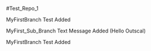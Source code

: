 #Test_Repo_1

MyFirstBranch Test Added

MyFirst_Sub_Branch Text Message Added (Hello Outscal)

MyFirstBranch Test Added


